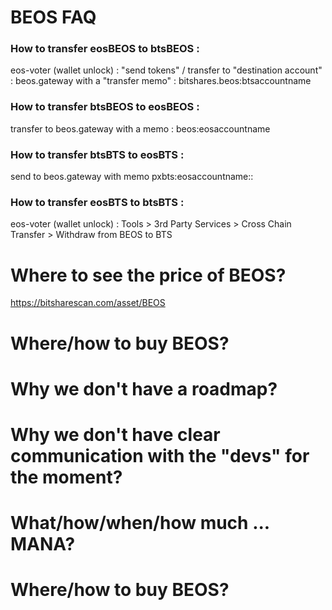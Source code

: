 # BEOS FAQ

### How to transfer eosBEOS to btsBEOS : 

eos-voter (wallet unlock) : "send tokens" / transfer to "destination account" : beos.gateway with a "transfer memo" : bitshares.beos:btsaccountname

### How to transfer btsBEOS to eosBEOS : 

transfer to beos.gateway with a memo : beos:eosaccountname

### How to transfer btsBTS to eosBTS : 

send to beos.gateway with memo pxbts:eosaccountname::

### How to transfer eosBTS to btsBTS : 

eos-voter (wallet unlock) : Tools > 3rd Party Services > Cross Chain Transfer > Withdraw from BEOS to BTS

# Where to see the price of BEOS?

https://bitsharescan.com/asset/BEOS

# Where/how to buy BEOS?
# Why we don't have a roadmap?
# Why we don't have clear communication with the "devs" for the moment?
# What/how/when/how much ... MANA?
# Where/how to buy BEOS?


